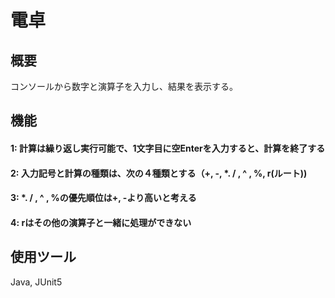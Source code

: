 # 電卓 
## 概要
コンソールから数字と演算子を入力し、結果を表示する。

## 機能
#### 1: 計算は繰り返し実行可能で、1文字目に空Enterを入力すると、計算を終了する
#### 2: 入力記号と計算の種類は、次の４種類とする（+, -, *. / , ^ , %, r(ルート))
#### 3: *. / , ^ , %の優先順位は+, -より高いと考える
#### 4: rはその他の演算子と一緒に処理ができない

## 使用ツール
Java, JUnit5
